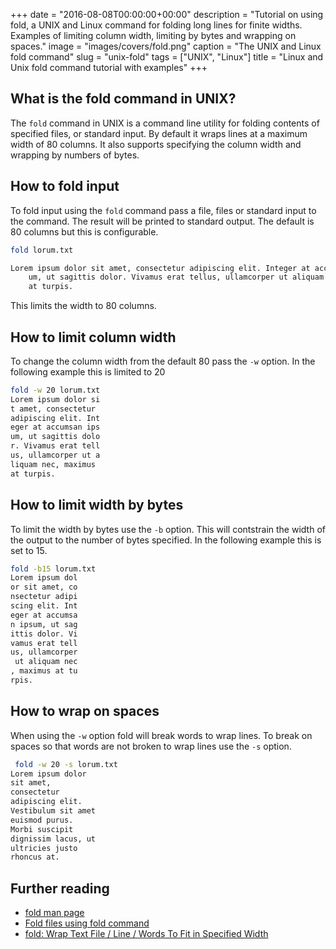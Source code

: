 +++
date = "2016-08-08T00:00:00+00:00"
description = "Tutorial on using fold, a UNIX and Linux command for folding long lines for finite widths. Examples of limiting column width, limiting by bytes and wrapping on spaces."
image = "images/covers/fold.png"
caption = "The UNIX and Linux fold command"
slug = "unix-fold"
tags = ["UNIX", "Linux"]
title = "Linux and Unix fold command tutorial with examples"
+++

## What is the fold command in UNIX?

The `fold` command in UNIX is a command line utility for folding contents of
specified files, or standard input. By default it wraps lines at a maximum width
of 80 columns. It also supports specifying the column width and wrapping by
numbers of bytes.

## How to fold input

To fold input using the `fold` command pass a file, files or standard input to
the command. The result will be printed to standard output. The default is 80
columns but this is configurable.

```sh
fold lorum.txt

Lorem ipsum dolor sit amet, consectetur adipiscing elit. Integer at accumsan ips
    um, ut sagittis dolor. Vivamus erat tellus, ullamcorper ut aliquam nec, maximus
    at turpis.
```

This limits the width to 80 columns.

## How to limit column width

To change the column width from the default 80 pass the `-w` option. In the
following example this is limited to 20

```sh
fold -w 20 lorum.txt
Lorem ipsum dolor si
t amet, consectetur
adipiscing elit. Int
eger at accumsan ips
um, ut sagittis dolo
r. Vivamus erat tell
us, ullamcorper ut a
liquam nec, maximus
at turpis.
```

## How to limit width by bytes

To limit the width by bytes use the `-b` option. This will contstrain the width
of the output to the number of bytes specified. In the following example this is
set to 15.

```sh
fold -b15 lorum.txt
Lorem ipsum dol
or sit amet, co
nsectetur adipi
scing elit. Int
eger at accumsa
n ipsum, ut sag
ittis dolor. Vi
vamus erat tell
us, ullamcorper
 ut aliquam nec
, maximus at tu
rpis.
```

## How to wrap on spaces

When using the `-w` option fold will break words to wrap lines. To break on
spaces so that words are not broken to wrap lines use the `-s` option.

```sh
 fold -w 20 -s lorum.txt
Lorem ipsum dolor
sit amet,
consectetur
adipiscing elit.
Vestibulum sit amet
euismod purus.
Morbi suscipit
dignissim lacus, ut
ultricies justo
rhoncus at.
```

## Further reading

- [fold man page][2]
- [Fold files using fold command][3]
- [fold: Wrap Text File / Line / Words To Fit in Specified Width][4]

[1]: /images/articles/fold.png
[2]: http://linux.die.net/man/1/fold
[3]: http://www.theunixschool.com/2011/08/fold-files-using-fold-command.html
[4]: http://www.cyberciti.biz/tips/linux-unix-word-wrap-command.html
